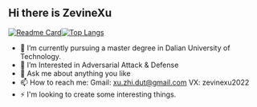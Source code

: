 ## Hi there is ZevineXu

<!--
**ZevineXu/ZevineXu** is a ✨ _special_ ✨ repository because its `README.md` (this file) appears on your GitHub profile.

Here are some ideas to get you started:
-->
[![Readme Card](https://github-readme-stats.vercel.app/api?username=ZevineXu&show_icons=true&title_color=ffffff&icon_color=bb2acf&text_color=daf7dc&bg_color=151515)](https://github.com/anuraghazra/github-readme-stats)[![Top Langs](https://github-readme-stats.vercel.app/api/top-langs/?username=ZevineXu&layout=compact&exclude_repo=sumy7.github.io&title_color=ffffff&icon_color=bb2acf&text_color=daf7dc&bg_color=151515)](https://github.com/anuraghazra/github-readme-stats)


- 🤔 I’m currently pursuing a master degree in Dalian University of Technology.
- 🔭 I’m Interested in Adversarial Attack & Defense
- 💬 Ask me about anything you like
- 📫 How to reach me: Gmail: xu.zhi.dut@gmail.com VX: zevinexu2022
- ⚡ I'm looking to create some interesting things.


